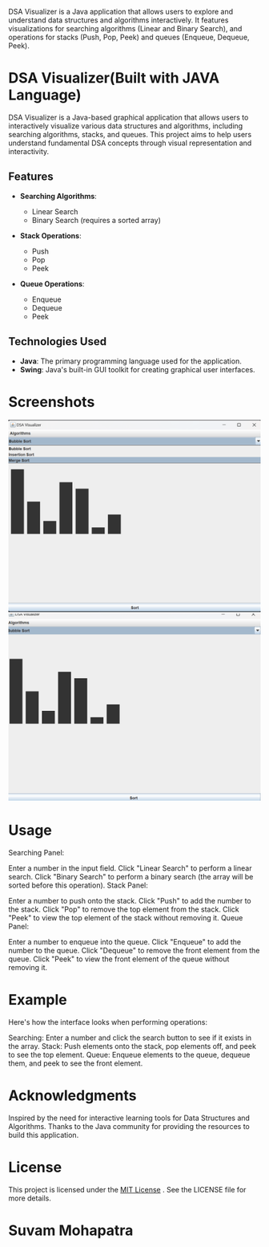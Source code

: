 DSA Visualizer is a Java application that allows users to explore and understand data structures and algorithms interactively. It features visualizations for searching algorithms (Linear and Binary Search), and operations for stacks (Push, Pop, Peek) and queues (Enqueue, Dequeue, Peek).

# DSA Visualizer(Built with JAVA Language)

DSA Visualizer is a Java-based graphical application that allows users to interactively visualize various data structures and algorithms, including searching algorithms, stacks, and queues. This project aims to help users understand fundamental DSA concepts through visual representation and interactivity.

## Features

- **Searching Algorithms**:

  - Linear Search
  - Binary Search (requires a sorted array)

- **Stack Operations**:

  - Push
  - Pop
  - Peek

- **Queue Operations**:
  - Enqueue
  - Dequeue
  - Peek

## Technologies Used

- **Java**: The primary programming language used for the application.
- **Swing**: Java's built-in GUI toolkit for creating graphical user interfaces.

# Screenshots

![Full-Photo](./Screenshots/Photo-2.png)
![Full-Photo-Bubble Sort](./Screenshots/Photo-1.png)

# Usage

Searching Panel:

Enter a number in the input field.
Click "Linear Search" to perform a linear search.
Click "Binary Search" to perform a binary search (the array will be sorted before this operation).
Stack Panel:

Enter a number to push onto the stack.
Click "Push" to add the number to the stack.
Click "Pop" to remove the top element from the stack.
Click "Peek" to view the top element of the stack without removing it.
Queue Panel:

Enter a number to enqueue into the queue.
Click "Enqueue" to add the number to the queue.
Click "Dequeue" to remove the front element from the queue.
Click "Peek" to view the front element of the queue without removing it.

# Example

Here's how the interface looks when performing operations:

Searching: Enter a number and click the search button to see if it exists in the array.
Stack: Push elements onto the stack, pop elements off, and peek to see the top element.
Queue: Enqueue elements to the queue, dequeue them, and peek to see the front element.

# Acknowledgments

Inspired by the need for interactive learning tools for Data Structures and Algorithms.
Thanks to the Java community for providing the resources to build this application.

# License

This project is licensed under the [MIT License](https://docs.github.com/en/repositories/managing-your-repositorys-settings-and-features/customizing-your-repository/licensing-a-repository) . See the LICENSE file for more details.

# Suvam Mohapatra
